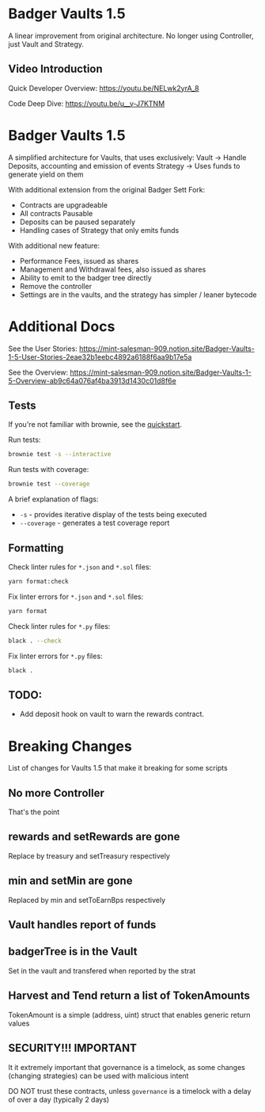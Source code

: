 # Badger Vaults 1.5

A linear improvement from original architecture. No longer using Controller, just Vault and Strategy.


## Video Introduction

Quick Developer Overview: https://youtu.be/NELwk2yrA_8

Code Deep Dive: https://youtu.be/u__v-J7KTNM


# Badger Vaults 1.5

A simplified architecture for Vaults, that uses exclusively:
Vault -> Handle Deposits, accounting and emission of events
Strategy -> Uses funds to generate yield on them

With additional extension from the original Badger Sett Fork:
- Contracts are upgradeable
- All contracts Pausable
- Deposits can be paused separately
- Handling cases of Strategy that only emits funds

With additional new feature:
- Performance Fees, issued as shares
- Management and Withdrawal fees, also issued as shares
- Ability to emit to the badger tree directly
- Remove the controller
- Settings are in the vaults, and the strategy has simpler / leaner bytecode


# Additional Docs
See the User Stories:
https://mint-salesman-909.notion.site/Badger-Vaults-1-5-User-Stories-2eae32b1eebc4892a6188f6aa9b17e5a

See the Overview:
https://mint-salesman-909.notion.site/Badger-Vaults-1-5-Overview-ab9c64a076af4ba3913d1430c01d8f6e


## Tests

If you're not familiar with brownie, see the [quickstart](https://eth-brownie.readthedocs.io/en/stable/quickstart.html).

Run tests:

```bash
brownie test -s --interactive
```

Run tests with coverage:

```bash
brownie test --coverage
```

A brief explanation of flags:

- `-s` - provides iterative display of the tests being executed
- `--coverage` - generates a test coverage report

## Formatting

Check linter rules for `*.json` and `*.sol` files:

```bash
yarn format:check
```

Fix linter errors for `*.json` and `*.sol` files:

```bash
yarn format
```

Check linter rules for `*.py` files:

```bash
black . --check
```

Fix linter errors for `*.py` files:

```bash
black .
```

## TODO:

- Add deposit hook on vault to warn the rewards contract.



# Breaking Changes

List of changes for Vaults 1.5 that make it breaking for some scripts

## No more Controller
That's the point

## rewards and setRewards are gone
Replace by treasury and setTreasury respectively

## min and setMin are gone
Replaced by min and setToEarnBps respectively

## Vault handles report of funds

## badgerTree is in the Vault
Set in the vault and transfered when reported by the strat

## Harvest and Tend return a list of TokenAmounts
TokenAmount is a simple (address, uint) struct that enables generic return values


## SECURITY!!! IMPORTANT

It it extremely important that governance is a timelock, as some changes (changing strategies) can be used with malicious intent

DO NOT trust these contracts, unless `governance` is a timelock with a delay of over a day (typically 2 days)
